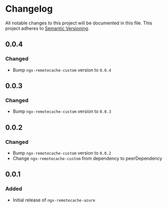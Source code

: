 # Changelog

All notable changes to this project will be documented in this file.
This project adheres to [Semantic Versioning](https://semver.org/spec/v2.0.0.html).

## 0.0.4

### Changed

- Bump `ngx-remotecache-custom` version to `0.0.4`

## 0.0.3

### Changed

- Bump `ngx-remotecache-custom` version to `0.0.3`

## 0.0.2

### Changed

- Bump `ngx-remotecache-custom` version to `0.0.2`
- Change `ngx-remotecache-custom` from dependency to peerDependency

## 0.0.1

### Added

- Initial release of `ngx-remotecache-azure`
